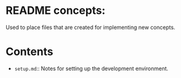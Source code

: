 <!--
file:         concepts/README.md
file-id:      3dc67a08-ca7b-4568-90af-9ca3e0dbd6dc
project:      nice123d
project-id:   e2bbd03f-0ac6-41ec-89ae-2ad52fa0652a
using: jinja2
description:  This file contains the folder documentation. |
    The folder is part of the `nice123d` project.
-->

# README concepts:

Used to place files that are created for implementing new concepts.

# Contents

- `setup.md`:: Notes for setting up the development environment.